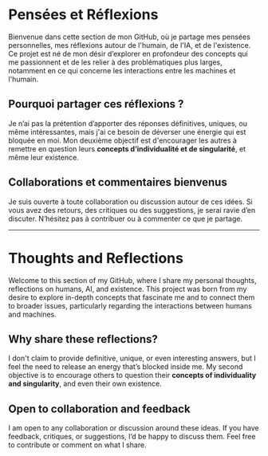 # Pensées et Réflexions

Bienvenue dans cette section de mon GitHub, où je partage mes pensées personnelles, mes réflexions autour de l'humain, de l'IA, et de l'existence. Ce projet est né de mon désir d’explorer en profondeur des concepts qui me passionnent et de les relier à des problématiques plus larges, notamment en ce qui concerne les interactions entre les machines et l'humain.

## Pourquoi partager ces réflexions ?

Je n’ai pas la prétention d’apporter des réponses définitives, uniques, ou même intéressantes, mais j'ai ce besoin de déverser une énergie qui est bloquée en moi. Mon deuxième objectif est d'encourager les autres à remettre en question leurs **concepts d’individualité et de singularité**, et même leur existence.

## Collaborations et commentaires bienvenus

Je suis ouverte à toute collaboration ou discussion autour de ces idées. Si vous avez des retours, des critiques ou des suggestions, je serai ravie d’en discuter. N’hésitez pas à contribuer ou à commenter ce que je partage.

---

# Thoughts and Reflections

Welcome to this section of my GitHub, where I share my personal thoughts, reflections on humans, AI, and existence. This project was born from my desire to explore in-depth concepts that fascinate me and to connect them to broader issues, particularly regarding the interactions between humans and machines.

## Why share these reflections?

I don't claim to provide definitive, unique, or even interesting answers, but I feel the need to release an energy that’s blocked inside me. My second objective is to encourage others to question their **concepts of individuality and singularity**, and even their own existence.

## Open to collaboration and feedback

I am open to any collaboration or discussion around these ideas. If you have feedback, critiques, or suggestions, I’d be happy to discuss them. Feel free to contribute or comment on what I share.
